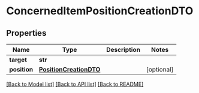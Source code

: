 # ConcernedItemPositionCreationDTO

## Properties
Name | Type | Description | Notes
------------ | ------------- | ------------- | -------------
**target** | **str** |  | 
**position** | [**PositionCreationDTO**](PositionCreationDTO.md) |  | [optional] 

[[Back to Model list]](../README.md#documentation-for-models) [[Back to API list]](../README.md#documentation-for-api-endpoints) [[Back to README]](../README.md)


